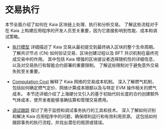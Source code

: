 # 交易执行

本节全面介绍了如何在 Kaia 区块链上处理、执行和分析交易。 了解这些流程对于在 Kaia 上构建应用程序的开发人员至关重要，因为它直接影响到性能、成本和调试策略。

- [执行模型](./execution-model.md) 详细描述了 Kaia 交易从最初提交到最终纳入区块的整个生命周期。 了解共识节点 (CN) 如何验证交易、区块创建过程以及 BFT 共识机制在最终完成交易中的作用。 其中包括 Kaia 增强的区块提议者选择随机性的详细信息，以及对交易执行和智能合约部署的重要限制。 了解这些限制对于避免意外交易失败至关重要。

- [Computation Cost](./computation-cost.md) 解释了 Kaia 网络的交易成本机制。 深入了解燃气机制，包括如何确定燃气定价、网络计算成本限额以及与特定 EVM 操作相关的燃气成本。 本节还详细介绍了上海硬分叉引入的基于初始代码长度的合约创建额外气体成本，使开发者能够准确估算和管理交易费用。

- [调试跟踪](debug-tracing.md) 探讨了用于监控和调试事务执行的工具和技术。 深入了解如何识别和解决 Kaia 应用程序中的问题，确保顺利运行和有效利用资源。 这包括如何跟踪事务的执行流程，并找出潜在的瓶颈或错误。